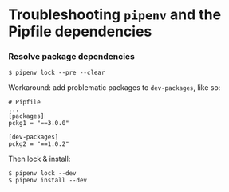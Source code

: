 # Troubleshooting `pipenv` and the Pipfile dependencies

### Resolve package dependencies

```
$ pipenv lock --pre --clear
```

Workaround: add problematic packages to `dev-packages`, like so:

```
# Pipfile
...
[packages]
pckg1 = "==3.0.0"

[dev-packages]
pckg2 = "==1.0.2"
```

Then lock & install:

```
$ pipenv lock --dev
$ pipenv install --dev
```